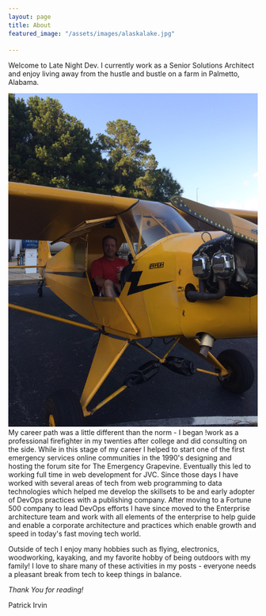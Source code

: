 ```yaml
---
layout: page
title: About
featured_image: "/assets/images/alaskalake.jpg"

---
```

Welcome to Late Night Dev.  I currently work as a Senior Solutions Architect and enjoy living away from the hustle and bustle on a farm in Palmetto, Alabama.

![patrickirvin.io](/assets/images/2017-08-19_18-09-41_997.jpeg?nf_resize=smartcrop&w=300&h=300#right)
My career path was a little different than the norm - I began !work as a professional firefighter in my twenties after college and did consulting on the side.  While in this stage of my career I helped to start one of the first emergency services online communities in the 1990's designing and hosting the forum site for The Emergency Grapevine. Eventually this led to working full time in web development for JVC. Since those days I have worked with several areas of tech from web programming to data technologies which helped me develop the skillsets to be and early adopter of DevOps practices with a publishing company.  After moving to a Fortune 500 company to lead DevOps efforts I have since moved to the Enterprise architecture team and work with all elements of the enterprise to help guide and enable a corporate architecture and practices which enable growth and speed in today's fast moving tech world.

Outside of tech I enjoy many hobbies such as flying, electronics, woodworking, kayaking, and my favorite hobby of being outdoors with my family!  I love to share many of these activities in my posts - everyone needs a pleasant break from tech to keep things in balance.

_Thank You for reading!_

Patrick Irvin